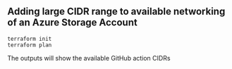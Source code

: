 ## Adding large CIDR range to available networking of an Azure Storage Account

```
terraform init
terraform plan
```

The outputs will show the available GitHub action CIDRs 